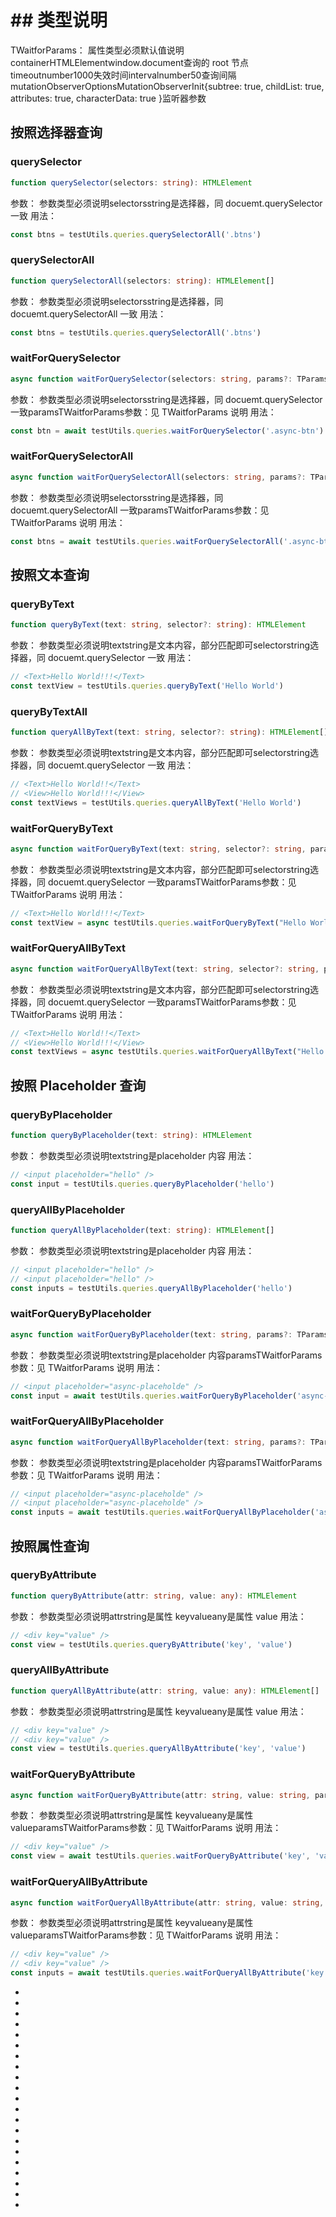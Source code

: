 # ## 类型说明[​](queries.html#类型说明)
TWaitforParams：
属性类型必须默认值说明containerHTMLElementwindow.document查询的 root 节点timeoutnumber1000失效时间intervalnumber50查询间隔mutationObserverOptionsMutationObserverInit{subtree: true, childList: true, attributes: true, characterData: true }监听器参数
## 按照选择器查询[​](queries.html#按照选择器查询)
### querySelector[​](queries.html#queryselector)
```typescript
function querySelector(selectors: string): HTMLElement
```

参数：
参数类型必须说明selectorsstring是选择器，同 docuemt.querySelector 一致
用法：
```js
const btns = testUtils.queries.querySelectorAll('.btns')
```

### querySelectorAll[​](queries.html#queryselectorall)
```typescript
function querySelectorAll(selectors: string): HTMLElement[]
```

参数：
参数类型必须说明selectorsstring是选择器，同 docuemt.querySelectorAll 一致
用法：
```js
const btns = testUtils.queries.querySelectorAll('.btns')
```

### waitForQuerySelector[​](queries.html#waitforqueryselector)
```typescript
async function waitForQuerySelector(selectors: string, params?: TParams): Promise<HTMLElement>
```

参数：
参数类型必须说明selectorsstring是选择器，同 docuemt.querySelector 一致paramsTWaitforParams参数：见 TWaitforParams 说明
用法：
```js
const btn = await testUtils.queries.waitForQuerySelector('.async-btn')
```

### waitForQuerySelectorAll[​](queries.html#waitforqueryselectorall)
```typescript
async function waitForQuerySelectorAll(selectors: string, params?: TParams): Promise<HTMLElement[]>
```

参数：
参数类型必须说明selectorsstring是选择器，同 docuemt.querySelectorAll 一致paramsTWaitforParams参数：见 TWaitforParams 说明
用法：
```js
const btns = await testUtils.queries.waitForQuerySelectorAll('.async-btns')
```

## 按照文本查询[​](queries.html#按照文本查询)
### queryByText[​](queries.html#querybytext)
```typescript
function queryByText(text: string, selector?: string): HTMLElement
```

参数：
参数类型必须说明textstring是文本内容，部分匹配即可selectorstring选择器，同 docuemt.querySelector 一致
用法：
```js
// <Text>Hello World!!!</Text>
const textView = testUtils.queries.queryByText('Hello World')
```

### queryByTextAll[​](queries.html#querybytextall)
```typescript
function queryAllByText(text: string, selector?: string): HTMLElement[]
```

参数：
参数类型必须说明textstring是文本内容，部分匹配即可selectorstring选择器，同 docuemt.querySelector 一致
用法：
```js
// <Text>Hello World!!</Text>
// <View>Hello World!!!</View>
const textViews = testUtils.queries.queryAllByText('Hello World')
```

### waitForQueryByText[​](queries.html#waitforquerybytext)
```typescript
async function waitForQueryByText(text: string, selector?: string, params?: TWaitforParams): HTMLElement
```

参数：
参数类型必须说明textstring是文本内容，部分匹配即可selectorstring选择器，同 docuemt.querySelector 一致paramsTWaitforParams参数：见 TWaitforParams 说明
用法：
```js
// <Text>Hello World!!!</Text>
const textView = async testUtils.queries.waitForQueryByText("Hello World");
```

### waitForQueryAllByText[​](queries.html#waitforqueryallbytext)
```typescript
async function waitForQueryAllByText(text: string, selector?: string, params?: TWaitforParams): HTMLElement[]
```

参数：
参数类型必须说明textstring是文本内容，部分匹配即可selectorstring选择器，同 docuemt.querySelector 一致paramsTWaitforParams参数：见 TWaitforParams 说明
用法：
```js
// <Text>Hello World!!</Text>
// <View>Hello World!!!</View>
const textViews = async testUtils.queries.waitForQueryAllByText("Hello World");
```

## 按照 Placeholder 查询[​](queries.html#按照-placeholder-查询)
### queryByPlaceholder[​](queries.html#querybyplaceholder)
```typescript
function queryByPlaceholder(text: string): HTMLElement
```

参数：
参数类型必须说明textstring是placeholder 内容
用法：
```js
// <input placeholder="hello" />
const input = testUtils.queries.queryByPlaceholder('hello')
```

### queryAllByPlaceholder[​](queries.html#queryallbyplaceholder)
```typescript
function queryAllByPlaceholder(text: string): HTMLElement[]
```

参数：
参数类型必须说明textstring是placeholder 内容
用法：
```js
// <input placeholder="hello" />
// <input placeholder="hello" />
const inputs = testUtils.queries.queryAllByPlaceholder('hello')
```

### waitForQueryByPlaceholder[​](queries.html#waitforquerybyplaceholder)
```typescript
async function waitForQueryByPlaceholder(text: string, params?: TParams): Promise<HTMLElement>
```

参数：
参数类型必须说明textstring是placeholder 内容paramsTWaitforParams参数：见 TWaitforParams 说明
用法：
```js
// <input placeholder="async-placeholde" />
const input = await testUtils.queries.waitForQueryByPlaceholder('async-placeholder')
```

### waitForQueryAllByPlaceholder[​](queries.html#waitforqueryallbyplaceholder)
```typescript
async function waitForQueryAllByPlaceholder(text: string, params?: TParams): Promise<HTMLElement[]>
```

参数：
参数类型必须说明textstring是placeholder 内容paramsTWaitforParams参数：见 TWaitforParams 说明
用法：
```js
// <input placeholder="async-placeholde" />
// <input placeholder="async-placeholde" />
const inputs = await testUtils.queries.waitForQueryAllByPlaceholder('async-placeholder')
```

## 按照属性查询[​](queries.html#按照属性查询)
### queryByAttribute[​](queries.html#querybyattribute)
```typescript
function queryByAttribute(attr: string, value: any): HTMLElement
```

参数：
参数类型必须说明attrstring是属性 keyvalueany是属性 value
用法：
```js
// <div key="value" />
const view = testUtils.queries.queryByAttribute('key', 'value')
```

### queryAllByAttribute[​](queries.html#queryallbyattribute)
```typescript
function queryAllByAttribute(attr: string, value: any): HTMLElement[]
```

参数：
参数类型必须说明attrstring是属性 keyvalueany是属性 value
用法：
```js
// <div key="value" />
// <div key="value" />
const view = testUtils.queries.queryAllByAttribute('key', 'value')
```

### waitForQueryByAttribute[​](queries.html#waitforquerybyattribute)
```typescript
async function waitForQueryByAttribute(attr: string, value: string, params?: TParams): Promise<HTMLElement>
```

参数：
参数类型必须说明attrstring是属性 keyvalueany是属性 valueparamsTWaitforParams参数：见 TWaitforParams 说明
用法：
```js
// <div key="value" />
const view = await testUtils.queries.waitForQueryByAttribute('key', 'value')
```

### waitForQueryAllByAttribute[​](queries.html#waitforqueryallbyattribute)
```typescript
async function waitForQueryAllByAttribute(attr: string, value: string, params?: TParams): Promise<HTMLElement[]>
```

参数：
参数类型必须说明attrstring是属性 keyvalueany是属性 valueparamsTWaitforParams参数：见 TWaitforParams 说明
用法：
```js
// <div key="value" />
// <div key="value" />
const inputs = await testUtils.queries.waitForQueryAllByAttribute('key', 'value')
```

- 
- 

- 
- 
- 
- 

- 

- 
- 
- 
- 

- 

- 
- 
- 
- 

- 

- 
- 
- 
-
